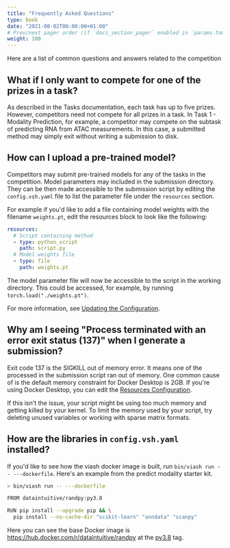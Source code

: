 ```yaml
---
title: "Frequently Asked Questions"
type: book
date: "2021-08-02T00:00:00+01:00"
# Prev/next pager order (if `docs_section_pager` enabled in `params.toml`)
weight: 100
---
```


Here are a list of common questions and answers related to the competition

## What if I only want to compete for one of the prizes in a task?

As described in the Tasks documentation, each task has up to five prizes. However, competitors need not compete for all prizes in a task. In Task 1 - Modality Prediction, for example, a competitor may compete on the subtask of predicting RNA from ATAC measurements. In this case, a submitted method may simply exit without writing a submission to disk.

## How can I upload a pre-trained model?
Competitors may submit pre-trained models for any of the tasks in the competition. Model parameters may included in the submission directory. They can be then made accessible to the submission script by editing the `config.vsh.yaml` file to list the parameter file under the `resources` section.

For example if you'd like to add a file containing model weights with the filename `weights.pt`, edit the resources block to look like the following:
```yaml
resources:
  # Script containing method
  - type: python_script
    path: script.py
  # Model weights file
  - type: file
    path: weights.pt
```
The model parameter file will now be accessible to the script in the working directory. This could be accessed, for example, by running `torch.load("./weights.pt")`.

For more information, see [Updating the Configuration](neurips_docs/submission/starter_kits/#updating-the-configuration).

## Why am I seeing "Process terminated with an error exit status (137)" when I generate a submission?

Exit code 137 is the SIGKILL out of memory error. It means one of the processed in the submission script ran out of memory. One common cause of is the default memory constraint for Docker Desktop is 2GB. If you're using Docker Desktop, you can edit the [Resources Configuration](https://docs.docker.com/desktop/mac/#resources).

If this isn't the issue, your script might be using too much memory and getting killed by your kernel. To limit the memory used by your script, try deleting unused variables or working with sparse matrix formats.

## How are the libraries in `config.vsh.yaml` installed?

If you'd like to see how the viash docker image is built, run `bin/viash run -- ---dockerfile`. Here's an example from the predict modality starter kit.

```sh
> bin/viash run -- ---dockerfile

FROM dataintuitive/randpy:py3.8

RUN pip install --upgrade pip && \
  pip install --no-cache-dir "scikit-learn" "anndata" "scanpy"
```

Here you can see the base Docker image is https://hub.docker.com/r/dataintuitive/randpy at the [py3.8](https://hub.docker.com/layers/dataintuitive/randpy/py3.8/images/sha256-21c7d4fb8ecf787040590b62753fb1439022e706800cde110f7d20c1fdccaab3?context=explore) tag.
